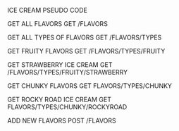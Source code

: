 

ICE CREAM PSEUDO CODE


GET ALL FLAVORS        GET   /FLAVORS

GET ALL TYPES OF FLAVORS     GET     /FLAVORS/TYPES

GET FRUITY FLAVORS       GET      /FLAVORS/TYPES/FRUITY

GET STRAWBERRY ICE CREAM        GET     /FLAVORS/TYPES/FRUITY/STRAWBERRY

GET CHUNKY FLAVORS      GET FLAVORS/TYPES/CHUNKY

GET ROCKY ROAD ICE CREAM     GET FLAVORS/TYPES/CHUNKY/ROCKYROAD


ADD NEW FLAVORS       POST    /FLAVORS

